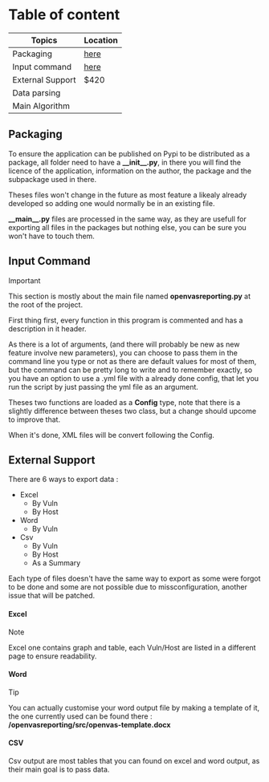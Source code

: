 # Table of content
| Topics | Location |
| -------- | ------- |
| Packaging | <a href="#packaging">here</a> |
| Input command | <a href="#input-command">here</a> |
| External Support | $420 |
| Data parsing | |
| Main Algorithm | |

## Packaging
To ensure the application can be published on Pypi to be distributed as a package, all folder need to have a **\_\_init_\_.py**,
in there you will find the licence of the application, information on the author, the package and the subpackage used in there.

Theses files won't change in the future as most feature a likealy already developed so adding one would normally be in an existing file.


**\_\_main__.py** files are processed in the same way, as they are usefull for exporting all files in the packages but nothing else, you can be sure you won't have to touch them.

## Input Command

> [!IMPORTANT]
> This section is mostly about the main file named **openvasreporting.py** at the root of the project.

First thing first, every function in this program is commented and has a description in it header.

As there is a lot of arguments, (and there will probably be new as new feature involve new parameters), you can choose to pass them in the command line you type or not as there are default values for most of them, but the command can be pretty long to write and to remember exactly, so you have an option to use a .yml file with a already done config, that let you run the script by just passing the yml file as an argument.

Theses two functions are loaded as a **Config** type, note that there is a slightly difference between theses two class, but a change should upcome to improve that.

When it's done, XML files will be convert following the Config.

## External Support

There are 6 ways to export data :

- Excel
    - By Vuln
    - By Host
- Word
    - By Vuln
- Csv
    - By Vuln
    - By Host
    - As a Summary

Each type of files doesn't have the same way to export as some were forgot to be done and some are not possible due to missconfiguration, another issue that will be patched.

#### Excel

> [!NOTE]
> Excel one contains graph and table, each Vuln/Host are listed in a different page to ensure readability.

#### Word

> [!TIP]
> You can actually customise your word output file by making a template of it, the one currently used can be found there : **/openvasreporting/src/openvas-template.docx**

#### CSV

Csv output are most tables that you can found on excel and word output, as their main goal is to pass data.